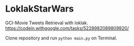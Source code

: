 # LoklakStarWars
GCI-Movie Tweets Retrieval with loklak. https://codein.withgoogle.com/tasks/5228982089809920/

Clone repository and run ```python main.py``` on Terminal.
